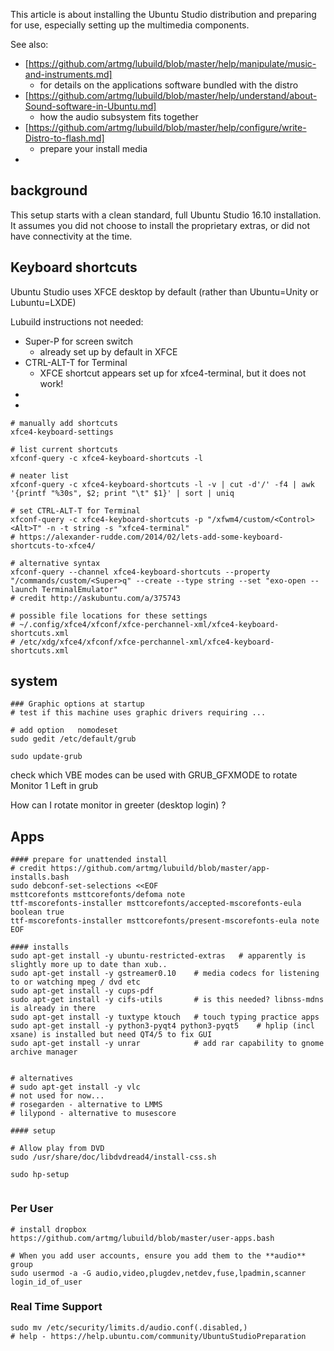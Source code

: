 

This article is about installing the Ubuntu Studio distribution 
and preparing for use, especially setting up the multimedia components. 

See also:
* [https://github.com/artmg/lubuild/blob/master/help/manipulate/music-and-instruments.md]
    * for details on the applications software bundled with the distro
* [https://github.com/artmg/lubuild/blob/master/help/understand/about-Sound-software-in-Ubuntu.md]
    * how the audio subsystem fits together
* [https://github.com/artmg/lubuild/blob/master/help/configure/write-Distro-to-flash.md]
    * prepare your install media
* 



## background ##

This setup starts with a clean standard, full Ubuntu Studio 16.10 installation. 
It assumes you did not choose to install the proprietary extras, 
or did not have connectivity at the time. 


## Keyboard shortcuts

Ubuntu Studio uses XFCE desktop by default (rather than Ubuntu=Unity or Lubuntu=LXDE)

Lubuild instructions not needed:
* Super-P for screen switch
    * already set up by default in XFCE
* CTRL-ALT-T for Terminal
    * XFCE shortcut appears set up for xfce4-terminal, but it does not work!
* 
* 
```
# manually add shortcuts
xfce4-keyboard-settings

# list current shortcuts
xfconf-query -c xfce4-keyboard-shortcuts -l

# neater list
xfconf-query -c xfce4-keyboard-shortcuts -l -v | cut -d'/' -f4 | awk '{printf "%30s", $2; print "\t" $1}' | sort | uniq

# set CTRL-ALT-T for Terminal
xfconf-query -c xfce4-keyboard-shortcuts -p "/xfwm4/custom/<Control><Alt>T" -n -t string -s "xfce4-terminal"
# https://alexander-rudde.com/2014/02/lets-add-some-keyboard-shortcuts-to-xfce4/

# alternative syntax
xfconf-query --channel xfce4-keyboard-shortcuts --property "/commands/custom/<Super>q" --create --type string --set "exo-open --launch TerminalEmulator"
# credit http://askubuntu.com/a/375743

# possible file locations for these settings
# ~/.config/xfce4/xfconf/xfce-perchannel-xml/xfce4-keyboard-shortcuts.xml
# /etc/xdg/xfce4/xfconf/xfce-perchannel-xml/xfce4-keyboard-shortcuts.xml
```




## system

```
### Graphic options at startup
# test if this machine uses graphic drivers requiring ...

# add option   nomodeset 
sudo gedit /etc/default/grub

sudo update-grub
```

check which VBE modes can be used with GRUB_GFXMODE to rotate Monitor 1 Left in grub

How can I rotate monitor in greeter (desktop login) ?


## Apps ##

```
#### prepare for unattended install
# credit https://github.com/artmg/lubuild/blob/master/app-installs.bash
sudo debconf-set-selections <<EOF
msttcorefonts msttcorefonts/defoma note
ttf-mscorefonts-installer msttcorefonts/accepted-mscorefonts-eula boolean true
ttf-mscorefonts-installer msttcorefonts/present-mscorefonts-eula note
EOF

#### installs
sudo apt-get install -y ubuntu-restricted-extras   # apparently is slightly more up to date than xub..
sudo apt-get install -y gstreamer0.10    # media codecs for listening to or watching mpeg / dvd etc
sudo apt-get install -y cups-pdf
sudo apt-get install -y cifs-utils       # is this needed? libnss-mdns is already in there
sudo apt-get install -y tuxtype ktouch   # touch typing practice apps
sudo apt-get install -y python3-pyqt4 python3-pyqt5    # hplip (incl xsane) is installed but need QT4/5 to fix GUI
sudo apt-get install -y unrar            # add rar capability to gnome archive manager


# alternatives
# sudo apt-get install -y vlc
# not used for now...
# rosegarden - alternative to LMMS
# lilypond - alternative to musescore 

#### setup

# Allow play from DVD
sudo /usr/share/doc/libdvdread4/install-css.sh 

sudo hp-setup


```


### Per User ###

```
# install dropbox
https://github.com/artmg/lubuild/blob/master/user-apps.bash

# When you add user accounts, ensure you add them to the **audio** group
sudo usermod -a -G audio,video,plugdev,netdev,fuse,lpadmin,scanner  login_id_of_user

```

### Real Time Support

```
sudo mv /etc/security/limits.d/audio.conf(.disabled,)
# help - https://help.ubuntu.com/community/UbuntuStudioPreparation
```


